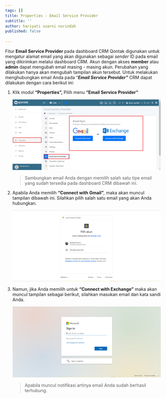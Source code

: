 ```yaml
---
tags: []
title: Properties - Email Service Provider
subtitle: ''
author: hariyati suarni nurindah
published: false

---
```

Fitur **Email Service Provider** pada dashboard CRM Qontak digunakan untuk mengatur alamat email yang akan digunakan sebagai _sender_ ID pada email yang dikirimkan melalui dashboard CRM. Akun dengan akses **member** atau **admin** dapat mengubah email masing - masing akun. Perubahan yang dilakukan hanya akan mengubah tampilan akun tersebut. Untuk melakukan menghubungkan email Anda pada “**_Email Service Provider”_** CRM dapat dilakukan dengan cara berikut ini:

1. Klik modul **“Properties”,** Pilih menu **“Email Service Provider”**

   ![](/uploads/properties-email1-1.PNG)

   > Sambungkan email Anda dengan memilih salah satu tipe email yang sudah tersedia pada dashboard CRM dibawah ini.
2. Apabila Anda memilih **“Connect with Gmail”**_,_ maka akan muncul tampilan dibawah ini. Silahkan pilih salah satu email yang akan Anda hubungkan.

   ![](/uploads/properties-email2.PNG)
3. Namun, jika Anda memilih untuk **“Connect with Exchange”** maka akan muncul tampilan sebagai berikut, silahkan masukan email dan kata sandi Anda.

   ![](/uploads/properties-email3.PNG)

   > Apabila muncul notifikasi artinya email Anda sudah berhasil terhubung.
